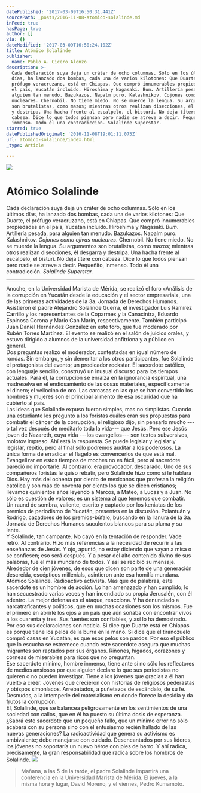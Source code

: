 ```yaml
---
datePublished: '2017-03-09T16:50:31.441Z'
sourcePath: _posts/2016-11-08-atomico-solalinde.md
inFeed: true
hasPage: true
author: []
via: {}
dateModified: '2017-03-09T16:50:24.102Z'
title: Atómico Solalinde
publisher:
  name: Pablo A. Cicero Alonzo
description: >-
  Cada declaración suya deja un cráter de ocho columnas. Sólo en los últimos
  días, ha lanzado dos bombas, cada una de varios kilotones: Que Duarte, el
  prófugo veracruzano, está en Chiapas. Que compró innumerables propiedades en
  el país, Yucatán incluido. Hiroshima y Nagasaki. Bum. Artillería pesada, para
  alguien tan menudo. Bazukazos. Napalm puro. Kalashnikov. Cojones como ojivas
  nucleares. Chernobil. No tiene miedo. No se muerde la lengua. Su argumentos
  son brutalistas, como mazos; mientras otros realizan disecciones, él desgarra
  y destripa. Una hacha frente al escalpelo, el bisturí. No deja títere con
  cabeza. Dice lo que todos piensan pero nadie se atreve a decir. Pequeñito,
  inmenso. Todo él una contradicción. Solalinde Superstar.
starred: true
datePublishedOriginal: '2016-11-08T19:01:11.075Z'
url: atomico-solalinde/index.html
_type: Article

---
```

![](https://the-grid-user-content.s3-us-west-2.amazonaws.com/387f74bc-4324-4a6f-ab36-2e222f486389.jpg)

# Atómico Solalinde

Cada declaración suya deja un cráter de ocho columnas. Sólo en los últimos días, ha lanzado dos bombas, cada una de varios kilotones: Que Duarte, el prófugo veracruzano, está en Chiapas. Que compró innumerables propiedades en el país, Yucatán incluido. Hiroshima y Nagasaki. _Bum_. Artillería pesada, para alguien tan menudo. Bazukazos. Napalm puro. Kalashnikov. _Cojones como ojivas nucleares_. Chernobil. No tiene miedo. No se muerde la lengua. Su argumentos son brutalistas, como mazos; mientras otros realizan disecciones, él desgarra y destripa. Una hacha frente al escalpelo, el bisturí. No deja títere con cabeza. Dice lo que todos piensan pero nadie se atreve a decir. Pequeñito, inmenso. Todo él una contradicción. _Solalinde Superstar._

---

Anoche, en la Universidad Marista de Mérida, se realizó el foro «Análisis de la corrupción en Yucatán desde la educación y el sector empresarial», una de las primeras actividades de la 3a. Jornada de Derechos Humanos. Asistieron el padre Alejandro Solalinde Guerra, el investigador Luis Ramírez Carrillo y los representantes de la Coparmex y la Canacintra, Eduardo Espinosa Corona y Mario Can Marín, respectivamente. También participó Juan Daniel Hernández González en este foro, que fue moderado por Rubén Torres Martínez. El evento se realizó en el salón de juicios orales, y estuvo dirigido a alumnos de la universidad anfitriona y a público en general.   
Dos preguntas realizó el moderador, contestadas en igual número de rondas. Sin embargo, y sin demeritar a los otros participantes, fue Solalinde el protagonista del evento; un predicador rockstar. El sacerdote católico, con lenguaje sencillo, construyó un inusual discurso para los tiempos actuales. Para él, la corrupción se enraíza en la ignorancia espiritual, una madreselva en el endiosamiento de las cosas materiales, específicamente el dinero; el vellocino de oro. Las carcasas en las que se han convertido los hombres y mujeres son el principal alimento de esa oscuridad que ha cubierto al país.   
Las ideas que Solalinde expuso fueron simples, mas no simplistas. Cuando una estudiante les preguntó a los foristas cuáles eran sus propuestas para combatir el cáncer de la corrupción, el religioso dijo, sin pensarlo mucho ---o tal vez después de meditarlo toda la vida--- que Jesús. Pero ese Jesús joven de Nazareth, cuya vida ---los evangelios--- son textos subversivos, molotov impreso. Ahí está la respuesta. Se puede legislar y legislar y legislar, repitió, pero al final sólo podremos auditar a los poderosos. La única forma de erradicar el flagelo es convencerlos de que está mal.   
Evangelizar en estos tiempos de moches no es fácil, pero al sacerdote pareció no importarle. Al contrario: era provocador, descarado. Uno de sus compañeros foristas le quiso rebatir, pero Solalinde hizo como si le hablara Dios. Hay más del ochenta por ciento de mexicanos que profesan la religión católica y son más de noventa por ciento los que se dicen cristianos; llevamos quinientos años leyendo a Marcos, a Mateo, a Lucas y a Juan. No sólo es cuestión de valores; es un sistema al que tenemos que combatir.   
Un raund de sombra, valiente, escrito y captado por los keniatas de los premios de periodismo de Yucatán, presentes en la discusión. Polantuán y Rodrigo, cazadores de los premios-búfalo, buscando en la llanura de la 3a. Jornada de Derechos Humanos suculentos blancos para su pluma y su lente.   
Y Solalinde, tan campante. No cayó en la tentación de responder. Vade retro. Al contrario. Hizo más referencias a la necesidad de recurrir a las enseñanzas de Jesús. Y ojo, apuntó, no estoy diciendo que vayan a misa o se confiesen; eso será después. Y a pesar del alto contenido divino de sus palabras, fue el más mundano de todos. Y así se recibió su mensaje. Alrededor de cien jóvenes, de esos que dicen son parte de una generación descreída, escépticos millenials, asintieron ante esa homilía mundana.   
Atómico Solalinde. Radioactivo activista. Más que de palabras, este sacerdote es un hombre de acción. Lo han amenazado y han cumplido; lo han secuestrado varias veces y han incendiado su propia Jerusalén, con él adentro. La mejor defensa es el ataque, reacciona. Y ha denunciado a narcatraficantes y políticos, que en muchas ocasiones son los mismos. Fue el primero en abrirle los ojos a un país que aún soñaba con encontrar vivos a los cuarenta y tres. Sus fuentes son confiables, y así lo ha demostrado. Por eso sus declaraciones son noticia. Si dice que Duarte está en Chiapas es porque tiene los pelos de la burra en la mano. Si dice que el tiranozuelo compró casas en Yucatán, es que esos pelos son pardos. Por eso el público que lo escucha se estremece cuando este sacerdote asegura que muchas migrantes son raptados por sus órganos. Riñones, hígados, corazones y córneas de miserables para ricos que no preguntan.   
Ese sacerdote mínimo, hombre inmenso, tiene ante sí no sólo los reflectores de medios ansiosos por que alguien declare lo que sus periodistas no quieren o no pueden investigar. Tiene a los jóvenes que gracias a él han vuelto a creer. Jóvenes que crecieron con historias de religiosos pederastas y obispos simoníacos. Arrebatados, a puñetazos de escándalo, de su fe. Desnudos, a la intemperie del materialismo en donde florece la desidia y da frutos la corrupción.   
Él, Solalinde, que se balancea peligrosamente en los sentimientos de una sociedad con callos, que en él ha puesto su última dosis de esperanza. ¿Sabrá este sacerdote que un pequeño fallo, que un mínimo error no sólo acabará con su persona sino con el entusiasmo recién hallado de las nuevas generaciones? La radioactividad que genera su activismo es ambivalente; debe manejarse con cuidado. Desencantados por sus líderes, los jóvenes no soportaría un nuevo héroe con pies de barro. Y ahí radica, precisamente, la gran responsabilidad que radica sobre los hombros de Solalinde.
![](https://s3-us-west-2.amazonaws.com/the-grid-img/p/d7bf1ee4642d1598541b8ddc81b3f49f851b3dbe.jpg)

> Mañana, a las 5 de la tarde, el padre Solalinde impartirá una conferencia en la Universidad Marista de Mérida. El jueves, a la misma hora y lugar, David Moreno, y el viernes, Pedro Kumamoto.